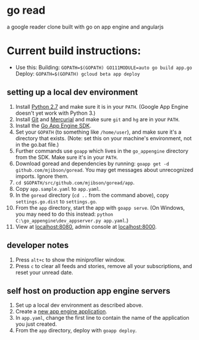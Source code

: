 # go read

a google reader clone built with go on app engine and angularjs

# Current build instructions:
* Use this:
  Building: `GOPATH=$(GOPATH) GO111MODULE=auto go build app.go`
  Deploy: `GOPATH=$(GOPATH) gcloud beta app deploy`

## setting up a local dev environment

1. Install [Python 2.7](http://www.python.org/download/releases/2.7.5/) and make sure it is in your `PATH`. (Google App Engine doesn't yet work with Python 3.)
1. Install [Git](http://gitscm.com/) and [Mercurial](http://mercurial.selenic.com/wiki/Download) and make sure `git` and `hg` are in your `PATH`.
1. Install the [Go App Engine SDK](https://developers.google.com/appengine/downloads#Google_App_Engine_SDK_for_Go).
1. Set your `GOPATH` (to something like `/home/user`), and make sure it's a directory that exists. (Note: set this on your machine's environment, not in the go.bat file.)
1. Further commands use `goapp` which lives in the `go_appengine` directory from the SDK. Make sure it's in your `PATH`.
1. Download goread and dependencies by running: `goapp get -d github.com/mjibson/goread`. You may get messages about unrecognized imports. Ignore them.
1. `cd $GOPATH/src/github.com/mjibson/goread/app`.
1. Copy `app.sample.yaml` to `app.yaml`.
1. In the `goread` directory (`cd ..` from the command above), copy `settings.go.dist` to `settings.go`.
1. From the `app` directory, start the app with `goapp serve`. (On Windows, you may need to do this instead: `python C:\go_appengine\dev_appserver.py app.yaml`.)
1. View at [localhost:8080](http://localhost:8080), admin console at [localhost:8000](http://localhost:8000).
 
## developer notes

1. Press `alt+c` to show the miniprofiler window.
1. Press `c` to clear all feeds and stories, remove all your subscriptions, and reset your unread date.

## self host on production app engine servers

1. Set up a local dev environment as described above.
1. Create a [new app engine application](https://cloud.google.com/console?getstarted=https://appengine.google.com).
1. In `app.yaml`, change the first line to contain the name of the application you just created.
1. From the `app` directory, deploy with `goapp deploy`.

